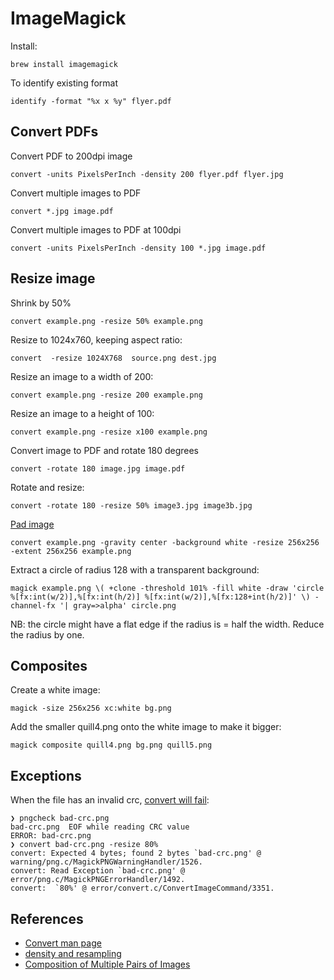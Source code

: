 # ImageMagick

Install:

```
brew install imagemagick
```

To identify existing format

```
identify -format "%x x %y" flyer.pdf
```

## Convert PDFs

Convert PDF to 200dpi image

```
convert -units PixelsPerInch -density 200 flyer.pdf flyer.jpg
```

Convert multiple images to PDF

```
convert *.jpg image.pdf
```

Convert multiple images to PDF at 100dpi

```
convert -units PixelsPerInch -density 100 *.jpg image.pdf
```

## Resize image

Shrink by 50%

```
convert example.png -resize 50% example.png
```

Resize to 1024x760, keeping aspect ratio:

```
convert  -resize 1024X768  source.png dest.jpg
```

Resize an image to a width of 200:

```
convert example.png -resize 200 example.png
```

Resize an image to a height of 100:

```
convert example.png -resize x100 example.png
```

Convert image to PDF and rotate 180 degrees

```
convert -rotate 180 image.jpg image.pdf
```

Rotate and resize:

```
convert -rotate 180 -resize 50% image3.jpg image3b.jpg
```

[Pad image](https://www.imagemagick.org/script/command-line-options.php#extent)

```
convert example.png -gravity center -background white -resize 256x256 -extent 256x256 example.png
```

Extract a circle of radius 128 with a transparent background:

```
magick example.png \( +clone -threshold 101% -fill white -draw 'circle %[fx:int(w/2)],%[fx:int(h/2)] %[fx:int(w/2)],%[fx:128+int(h/2)]' \) -channel-fx '| gray=>alpha' circle.png
```

NB: the circle might have a flat edge if the radius is = half the width. Reduce the radius by one.

## Composites

Create a white image:

```
magick -size 256x256 xc:white bg.png
```

Add the smaller quill4.png onto the white image to make it bigger:

```
magick composite quill4.png bg.png quill5.png
```

## Exceptions

When the file has an invalid crc, [convert will fail](https://github.com/ImageMagick/ImageMagick/issues/5329):

```
❯ pngcheck bad-crc.png
bad-crc.png  EOF while reading CRC value
ERROR: bad-crc.png
❯ convert bad-crc.png -resize 80%
convert: Expected 4 bytes; found 2 bytes `bad-crc.png' @ warning/png.c/MagickPNGWarningHandler/1526.
convert: Read Exception `bad-crc.png' @ error/png.c/MagickPNGErrorHandler/1492.
convert:  `80%' @ error/convert.c/ConvertImageCommand/3351.
```

## References

- [Convert man page](http://linux.die.net/man/1/convert)
- [density and resampling](http://www.imagemagick.org/discourse-server/viewtopic.php?f=2&t=18241)
- [Composition of Multiple Pairs of Images](https://imagemagick.org/Usage/layers/#composition)
